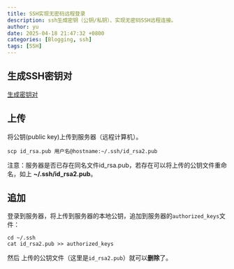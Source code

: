 ```yaml
---
title: SSH实现无密码远程登录
description: ssh生成密钥（公钥/私钥）、实现无密码SSH远程连接。
author: yu
date: 2025-04-18 21:47:32 +0800
categories: [Blogging, ssh]
tags: [SSH]
---
```


## 生成SSH密钥对

[生成密钥对](https://jiuyu77.github.io/posts/ssh-key/#%E7%94%9F%E6%88%90ssh%E5%AF%86%E9%92%A5%E5%AF%B9)

## 上传

将公钥(public key)上传到服务器（远程计算机）。

```shell
scp id_rsa.pub 用户名@hostname:~/.ssh/id_rsa2.pub
```
注意：服务器是否已存在同名文件id_rsa.pub，若存在可以将上传的公钥文件重命名，如上 **~/.ssh/id_rsa2.pub**。

## 追加

登录到服务器，将上传到服务器的本地公钥，追加到服务器的`authorized_keys`文件：
```shell
cd ~/.ssh
cat id_rsa2.pub >> authorized_keys
```

然后 上传的公钥文件（这里是`id_rsa2.pub`）就可以**删除**了。

